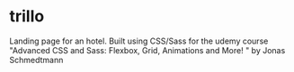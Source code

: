 # trillo
Landing page for an hotel. Built using CSS/Sass for the udemy course "Advanced CSS and Sass: Flexbox, Grid, Animations and More!
" by Jonas Schmedtmann
